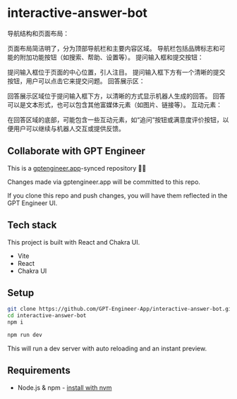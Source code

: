 # interactive-answer-bot

导航结构和页面布局：

页面布局简洁明了，分为顶部导航栏和主要内容区域。
导航栏包括品牌标志和可能的附加功能按钮（如搜索、帮助、设置等）。
提问输入框和提交按钮：

提问输入框位于页面的中心位置，引人注目。
提问输入框下方有一个清晰的提交按钮，用户可以点击它来提交问题。
回答展示区：

回答展示区域位于提问输入框下方，以清晰的方式显示机器人生成的回答。
回答可以是文本形式，也可以包含其他富媒体元素（如图片、链接等）。
互动元素：

在回答区域的底部，可能包含一些互动元素，如“追问”按钮或满意度评价按钮，以便用户可以继续与机器人交互或提供反馈。

## Collaborate with GPT Engineer

This is a [gptengineer.app](https://gptengineer.app)-synced repository 🌟🤖

Changes made via gptengineer.app will be committed to this repo.

If you clone this repo and push changes, you will have them reflected in the GPT Engineer UI.

## Tech stack

This project is built with React and Chakra UI.

- Vite
- React
- Chakra UI

## Setup

```sh
git clone https://github.com/GPT-Engineer-App/interactive-answer-bot.git
cd interactive-answer-bot
npm i
```

```sh
npm run dev
```

This will run a dev server with auto reloading and an instant preview.

## Requirements

- Node.js & npm - [install with nvm](https://github.com/nvm-sh/nvm#installing-and-updating)
